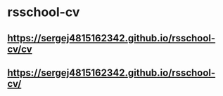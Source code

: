 # rsschool-cv
## https://sergej4815162342.github.io/rsschool-cv/cv
## https://sergej4815162342.github.io/rsschool-cv/

